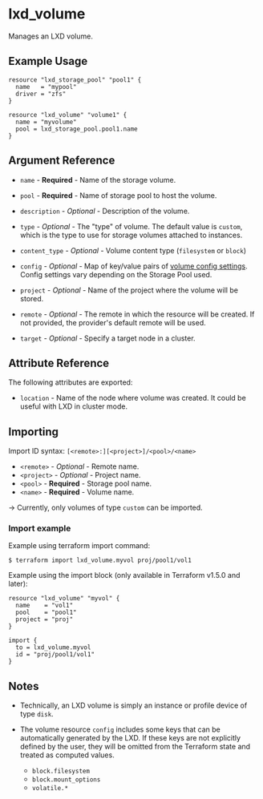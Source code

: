 # lxd_volume

Manages an LXD volume.

## Example Usage

```hcl
resource "lxd_storage_pool" "pool1" {
  name   = "mypool"
  driver = "zfs"
}

resource "lxd_volume" "volume1" {
  name = "myvolume"
  pool = lxd_storage_pool.pool1.name
}
```

## Argument Reference

* `name` - **Required** - Name of the storage volume.

* `pool` - **Required** - Name of storage pool to host the volume.

* `description` - *Optional* - Description of the volume.

* `type` - *Optional* - The "type" of volume. The default value is `custom`,
	which is the type to use for storage volumes attached to instances.

* `content_type` - *Optional* - Volume content type (`filesystem` or `block`)

* `config` - *Optional* - Map of key/value pairs of
	[volume config settings](https://documentation.ubuntu.com/lxd/en/latest/reference/storage_drivers/).
	Config settings vary depending on the Storage Pool used.

* `project` - *Optional* - Name of the project where the volume will be stored.

* `remote` - *Optional* - The remote in which the resource will be created. If
	not provided, the provider's default remote will be used.

* `target` - *Optional* - Specify a target node in a cluster.


## Attribute Reference

The following attributes are exported:

* `location` - Name of the node where volume was created. It could be useful with LXD in cluster mode.

## Importing

Import ID syntax: `[<remote>:][<project>]/<pool>/<name>`

* `<remote>` - *Optional* - Remote name.
* `<project>` - *Optional* - Project name.
* `<pool>` - **Required** - Storage pool name.
* `<name>` - **Required** - Volume name.

-> Currently, only volumes of type `custom` can be imported.

### Import example

Example using terraform import command:

```shell
$ terraform import lxd_volume.myvol proj/pool1/vol1
```

Example using the import block (only available in Terraform v1.5.0 and later):

```hcl
resource "lxd_volume" "myvol" {
  name    = "vol1"
  pool    = "pool1"
  project = "proj"
}

import {
  to = lxd_volume.myvol
  id = "proj/pool1/vol1"
}
```


## Notes

* Technically, an LXD volume is simply an instance or profile device of
  type `disk`.

* The volume resource `config` includes some keys that can be automatically generated by the LXD.
  If these keys are not explicitly defined by the user, they will be omitted from the Terraform
  state and treated as computed values.
    - `block.filesystem`
    - `block.mount_options`
    - `volatile.*`
